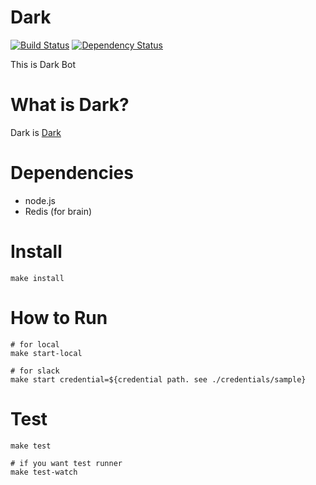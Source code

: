 # Dark

[![Build Status](https://travis-ci.org/ngineerxiv/dark-bot.svg)](https://travis-ci.org/ngineerxiv/dark-bot)
[![Dependency Status](https://gemnasium.com/ngineerxiv/dark-bot.svg)](https://gemnasium.com/ngineerxiv/dark-bot)

This is Dark Bot

# What is Dark?

Dark is [Dark](https://ngineerxiv.doorkeeper.jp/)

# Dependencies

* node.js 
* Redis (for brain)

# Install

```
make install
```

# How to Run

```
# for local
make start-local

# for slack
make start credential=${credential path. see ./credentials/sample}
```

# Test

```
make test

# if you want test runner
make test-watch
```

